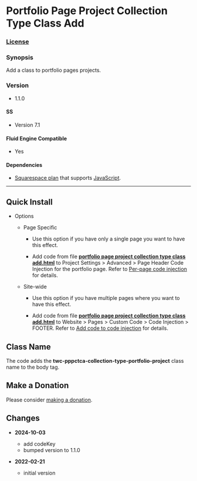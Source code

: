# Portfolio Page Project Collection Type Class Add

### [License][1]

### Synopsis

Add a class to portfolio pages projects.

### Version

  * 1.1.0

#### SS

  * Version 7.1

#### Fluid Engine Compatible

  * Yes

#### Dependencies

  * [Squarespace plan][2] that supports [JavaScript][3].

---

## Quick Install

* Options

  * Page Specific
  
    * Use this option if you have only a single page you want to have this
      effect.
      
    * Add code from file **[portfolio page project collection type class
      add.html][4]** to Project Settings > Advanced > Page Header Code Injection
      for the portfolio page. Refer to [Per-page code injection][5] for details.
      
  * Site-wide
  
    * Use this option if you have multiple pages where you want to have this
      effect.
      
    * Add code from file **[portfolio page project collection type class
      add.html][4]** to Website > Pages > Custom Code > Code Injection >
      FOOTER. Refer to [Add code to code injection][6] for details.

## Class Name

The code adds the **twc-pppctca-collection-type-portfolio-project** class name
to the body tag.

## Make a Donation

Please consider [making a donation][7].

## Changes

* **2024-10-03**

  * add codeKey
  * bumped version to 1.1.0
  
* **2022-02-21**

  * initial version

[1]: https://github.com/tomsWebConsulting/twcsl/blob/main/LICENSE.txt#L1
[2]: https://www.squarespace.com/pricing
[3]: https://en.wikipedia.org/wiki/JavaScript
[4]: portfolio%20page%20project%20collection%20type%20class%20add.html#L1
[5]: https://support.squarespace.com/hc/en-us/articles/205815908-Using-code-injection#toc-per-page-code-injection
[6]: https://support.squarespace.com/hc/en-us/articles/205815908-Using-code-injection#toc-add-code-to-code-injection
[7]: https://github.com/tomsWebConsulting/twcsl#make-a-donation
